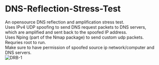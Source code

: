 # DNS-Reflection-Stress-Test
An opensource DNS reflection and amplification stress test.
<br>Uses IPv4 UDP spoofing to send DNS request packets to DNS servers, which are amplified and sent back to the spoofed IP address.
<br>Uses Nping (part of the Nmap package) to send custom udp packets. Requries root to run.
<br> Make sure to have permission of spoofed source ip network/computer and DNS servers.
<br><img src="https://i.ibb.co/7bpWGVN/DRB-1.jpg" alt="DRB-1" border="0">
